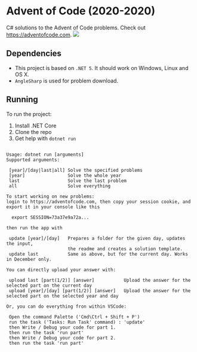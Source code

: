 
# Advent of Code (2020-2020)
C# solutions to the Advent of Code problems.
Check out https://adventofcode.com.
![](demo.gif)
## Dependencies

- This project is based on `.NET 5`. It should work on Windows, Linux and OS X.
- `AngleSharp` is used for problem download.

## Running

To run the project:

1. Install .NET Core
2. Clone the repo
3. Get help with `dotnet run`
```

Usage: dotnet run [arguments]
Supported arguments:

 [year]/[day|last|all] Solve the specified problems
 [year]                Solve the whole year
 last                  Solve the last problem
 all                   Solve everything

To start working on new problems:
login to https://adventofcode.com, then copy your session cookie, and export it in your console like this

  export SESSION=73a37e9a72a...

then run the app with

 update [year]/[day]   Prepares a folder for the given day, updates the input,
                       the readme and creates a solution template.
 update last           Same as above, but for the current day. Works in December only.

You can directly upload your answer with:

 upload last [part(1/2)] [answer]           Upload the answer for the selected part on the current day
 upload [year]/[day] [part(1/2)] [answer]   Upload the answer for the selected part on the selected year and day

Or, you can do everything fron within VSCode:

 Open the command Palette ('Cmd\Ctrl + Shift + P')
 run the task ('Tasks: Run Task' command) : 'update'
 then Write / Debug your code for part 1.
 then run the task 'run part'
 then Write / Debug your code for part 2.
 then run the task 'run part'

```
